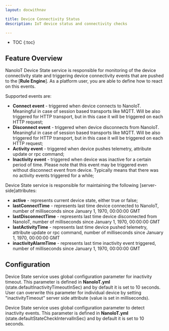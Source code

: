 ```yaml
---
layout: docwithnav

title: Device Connectivity Status
description: IoT device status and connectivity checks

---
```


* TOC
{:toc}

## Feature Overview

NanoIoT Device State service is responsible for monitoring of the device connectivity state and triggering device connectivity events 
that are pushed to the [**Rule Engine**]. As a platform user, you are able to define how to react on this events. 

Supported events are:
 
 - **Connect event** - triggered when device connects to NanoIoT. Meaningful in case of session based transports like MQTT.
 Will be also triggered for HTTP transport, but in this case it will be triggered on each HTTP request;
 - **Disconnect event** - triggered when device disconnects from NanoIoT. Meaningful in case of session based transports like MQTT. 
 Will be also triggered for HTTP transport, but in this case it will be triggered on each HTTP request;
 - **Activity event** - triggered when device pushes telemetry, attribute update or rpc command;
 - **Inactivity event** - triggered when device was inactive for a certain period of time. 
 Please note that this event may be triggered even without disconnect event from device. Typically means that there was no activity events triggered for a while;

Device State service is responsible for maintaining the following [server-side]attributes:

 - **active** - represents current device state, either true or false;
 - **lastConnectTime** - represents last time device connected to NanoIoT, number of milliseconds since January 1, 1970, 00:00:00 GMT
 - **lastDisconnectTime** - represents last time device disconnected from NanoIoT, number of milliseconds since January 1, 1970, 00:00:00 GMT
 - **lastActivityTime** - represents last time device pushed telemetry, attribute update or rpc command, number of milliseconds since January 1, 1970, 00:00:00 GMT
 - **inactivityAlarmTime** - represents last time inactivity event triggered, number of milliseconds since January 1, 1970, 00:00:00 GMT
 
## Configuration

Device State service uses global configuration parameter for inactivity timeout. 
This parameter is defined in **NanoIoT.yml** (state.defaultInactivityTimeoutInSec) and by default it is set to 10 seconds.
User can overwrite this parameter for individual device by setting "inactivityTimeout" server side attribute (value is set in milliseconds).

Device State service uses global configuration parameter to detect inactivity events.
This parameter is defined in **NanoIoT.yml** (state.defaultStateCheckIntervalInSec) and by default it is set to 10 seconds.